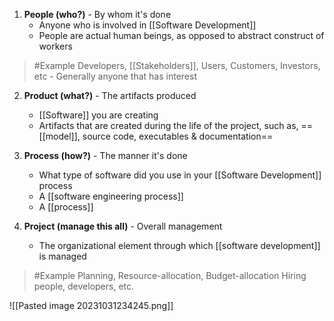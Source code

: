 1. **People (who?)** - By whom it's done 
	- Anyone who is involved in [[Software Development]]
	- People are actual human beings, as opposed to abstract construct of workers
>	#Example 
>	Developers, [[Stakeholders]], Users, Customers, Investors, etc
		- Generally anyone that has interest

2. **Product (what?)** - The artifacts produced 
	- [[Software]] you are creating
	- Artifacts that are created during the life of the project, such as, ==[[model]], source code, executables & documentation==

3. **Process (how?)** - The manner it's done
	- What type of software did you use in your [[Software Development]] process
	- A [[software engineering process]]
	- A [[process]]

4. **Project (manage this all)** - Overall management
	- The organizational element through which [[software development]] is managed
>	#Example 
>	Planning, Resource-allocation, Budget-allocation
>	Hiring people, developers, etc.

![[Pasted image 20231031234245.png]]